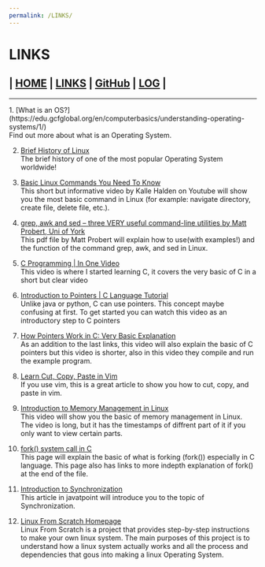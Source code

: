 ```yaml
---
permalink: /LINKS/
---
```


# LINKS
## | [HOME](https://johanesrakatn.github.io/os212/)        | [LINKS](https://johanesrakatn.github.io/os212/LINKS)           | [GitHub](https://github.com/johanesrakatn/os212)  |       [LOG](https://github.com/johanesrakatn/os212/blob/1f49d4b3bea037896301af05fe3cc4ca94b52695/TXT/mylog.txt) |

<hr>
1. [What is an OS?](https://edu.gcfglobal.org/en/computerbasics/understanding-operating-systems/1/)<br>
   Find out more about what is an Operating System.
   

   
2. [Brief History of Linux](https://www.oreilly.com/library/view/running-linux-third/156592469X/ch01s02.html)<br>
   The brief history of one of the most popular Operating System worldwide!



3. [Basic Linux Commands You Need To Know](https://www.youtube.com/watch?v=J2zquYPJbWY)<br>
   This short but informative video by Kalle Halden on Youtube will show you the most basic command in Linux (for example:
   navigate directory, create file, delete file, etc.).



4. [grep, awk and sed – three VERY useful command-line utilities by Matt Probert, Uni of York ](https://www-users.york.ac.uk/~mijp1/teaching/2nd_year_Comp_Lab/guides/grep_awk_sed.pdf)<br>
   This pdf file by Matt Probert will explain how to use(with examples!) and the function of the command grep, awk, and sed in Linux.



5. [C Programming | In One Video](https://www.youtube.com/watch?v=3lQEunpmtRA)<br>
   This video is where I started learning C, it covers the very basic of C in a short but clear video

6. [Introduction to Pointers | C Language Tutorial](https://www.youtube.com/watch?v=sY-s7O0FiYE)<br>
   Unlike java or python, C can use pointers. This concept maybe confusing at first. To get started you can watch this video as an introductory step to C pointers

7. [How Pointers Work in C: Very Basic Explanation](https://www.youtube.com/watch?v=tIIFetrGAdc)<br>
   As an addition to the last links, this video will also explain the basic of C pointers but this video is shorter, also in this video they compile and run the example program.

8. [Learn Cut, Copy, Paste in Vim](https://vim.fandom.com/wiki/Copy,_cut_and_paste)<br>
   If you use vim, this is a great article to show you how to cut, copy, and paste in vim.

9. [Introduction to Memory Management in Linux](https://www.youtube.com/watch?v=7aONIVSXiJ8)<br>
   This video will show you the basic of memory management in Linux. The video is long, but it has the timestamps of diffrent part of it if you only want to view certain parts.

10. [fork() system call in C](https://www.geeksforgeeks.org/fork-system-call/)<br> This page will explain the basic of what is forking (fork()) especially in C language. This page also has links to more indepth explanation of fork() at the end of the file.

11. [Introduction to Synchronization](https://www.javatpoint.com/os-process-synchronization-introduction)<br> This article in javatpoint will introduce you to the topic of Synchronization.

12. [Linux From Scratch Homepage](https://www.linuxfromscratch.org)<br>
Linux From Scratch is a project that provides step-by-step instructions to make your own linux system. The main purposes of this project is to understand how a linux system actually works and all the process and dependencies that gous into making a linux Operating System.
